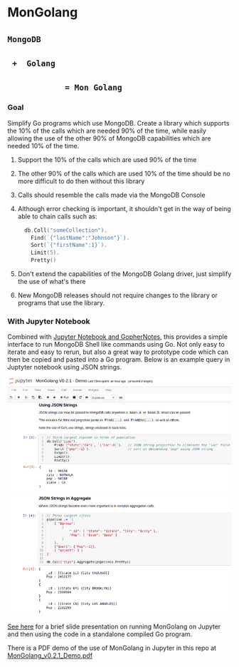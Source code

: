 # MonGolang
## `MongoDB`
## ` +  Golang`
## `            = Mon Golang`
### Goal

Simplify Go programs which use MongoDB.
Create a library which supports the 10% of the calls which are needed 90% of the time, while easily allowing the use of the other 90% of MongoDB capabilities which are needed 10% of the time.

1. Support the 10% of the calls which are used 90% of the time
2. The other 90% of the calls which are used 10% of the time should be no more difficult to do then without this library
3. Calls should resemble the calls made via the MongoDB Console
4. Although error checking is important, it shouldn't get in the way of being able to chain calls such as:
   
    ```go
      db.Coll("someCollection").
        Find(`{"lastName":"Johnson"}`).
        Sort(`{"firstName":1}`).
        Limit(5).
        Pretty()
    ```

5. Don't extend the capabilities of the MongoDB Golang driver, just simplify the use of what's there
6. New MongoDB releases should not require changes to the library or programs that use the library.

### With Jupyter Notebook
Combined with  [Jupyter Notebook and GopherNotes](https://github.com/gopherdata/gophernotes), this provides a simple interface to run MongoDB Shell like commands using Go. Not only easy to iterate and easy to rerun, but also a great way to prototype code which can then be copied and pasted into a Go program. Below is an example query in Juptyter notebook using JSON strings.

![Example 01 Using MonGolang in Jupyter Notebook](misc/MonGolang_V02.1._Test01.png?raw=true)
![Example 02 Using MonGolang in Jupyter Notebook](misc/MonGolang_V02.1._Test02.png?raw=true)


[See here](https://docs.google.com/presentation/d/1zq8-n0w0uiy9AIK9kaOiZgIL6VEmUc1FBDpbImZ4RLw/edit?usp=sharing) for a brief slide presentation on running MonGolang on Jupyter and then using the code in a standalone compiled Go program.

There is a PDF demo of the use of MonGolang in Jupyter in this repo at [MonGolang_v0.2.1_Demo.pdf](https://github.com/ddgarrett/mongolang/blob/main/MonGolang_v0.2.1_Demo.pdf) 



